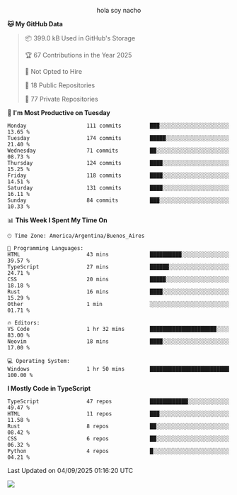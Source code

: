 <p align="center">hola soy nacho</p>

<!--START_SECTION:waka-->
**🐱 My GitHub Data** 

> 📦 399.0 kB Used in GitHub's Storage 
 > 
> 🏆 67 Contributions in the Year 2025
 > 
> 🚫 Not Opted to Hire
 > 
> 📜 18 Public Repositories 
 > 
> 🔑 77 Private Repositories 
 > 
📅 **I'm Most Productive on Tuesday** 

```text
Monday                   111 commits         ███░░░░░░░░░░░░░░░░░░░░░░   13.65 % 
Tuesday                  174 commits         █████░░░░░░░░░░░░░░░░░░░░   21.40 % 
Wednesday                71 commits          ██░░░░░░░░░░░░░░░░░░░░░░░   08.73 % 
Thursday                 124 commits         ████░░░░░░░░░░░░░░░░░░░░░   15.25 % 
Friday                   118 commits         ████░░░░░░░░░░░░░░░░░░░░░   14.51 % 
Saturday                 131 commits         ████░░░░░░░░░░░░░░░░░░░░░   16.11 % 
Sunday                   84 commits          ███░░░░░░░░░░░░░░░░░░░░░░   10.33 % 
```


📊 **This Week I Spent My Time On** 

```text
🕑︎ Time Zone: America/Argentina/Buenos_Aires

💬 Programming Languages: 
HTML                     43 mins             ██████████░░░░░░░░░░░░░░░   39.57 % 
TypeScript               27 mins             ██████░░░░░░░░░░░░░░░░░░░   24.71 % 
CSS                      20 mins             █████░░░░░░░░░░░░░░░░░░░░   18.18 % 
Rust                     16 mins             ████░░░░░░░░░░░░░░░░░░░░░   15.29 % 
Other                    1 min               ░░░░░░░░░░░░░░░░░░░░░░░░░   01.71 % 

🔥 Editors: 
VS Code                  1 hr 32 mins        █████████████████████░░░░   83.00 % 
Neovim                   18 mins             ████░░░░░░░░░░░░░░░░░░░░░   17.00 % 

💻 Operating System: 
Windows                  1 hr 50 mins        █████████████████████████   100.00 % 
```

**I Mostly Code in TypeScript** 

```text
TypeScript               47 repos            ████████████░░░░░░░░░░░░░   49.47 % 
HTML                     11 repos            ███░░░░░░░░░░░░░░░░░░░░░░   11.58 % 
Rust                     8 repos             ██░░░░░░░░░░░░░░░░░░░░░░░   08.42 % 
CSS                      6 repos             ██░░░░░░░░░░░░░░░░░░░░░░░   06.32 % 
Python                   4 repos             █░░░░░░░░░░░░░░░░░░░░░░░░   04.21 % 
```




 Last Updated on 04/09/2025 01:16:20 UTC
<!--END_SECTION:waka-->

![](http://moe-counter.es3n1n.eu/get/@nachoofg?name=nachoofg&theme=asoul&padding=7&offset=0&align=center&scale=1&pixelated=1&darkmode=auto)
